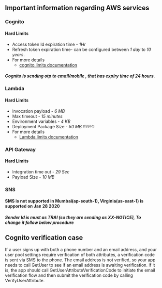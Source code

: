 ## Important information regarding AWS services
### Cognito
#### Hard Limits
* Access token Id expiration time - *1Hr*
* Refresh token expiration time- can be configured between *1 day* to *10 years*.
* For more details
    * [cognito limits documentation](https://docs.aws.amazon.com/cognito/latest/developerguide/limits.html)

##### Cognito is sending otp to email/mobile , that has expiry time of 24 hours.

### Lambda
#### Hard Limits
* Invocation payload - *6 MB*
* Max timeout - *15 minutes*
* Environment variables - *4 KB*
* Deployment Package Size - *50 MB* <sup><sub>(zipped)</sub></sup>
* For more details
    * [Lambda limits documentation](https://docs.aws.amazon.com/lambda/latest/dg/limits.html) 

### API Gateway
#### Hard Limits
* Integration time out - *29 Sec*
* Payload Size - *10 MB*

### SNS
#### SMS is not supported in Mumbai(ap-south-1), Virginia(us-east-1) is supported on Jan 28 2020
##### Sender Id is must as TRAI (so they are sending as XX-NOTICE), To change it follow below procedure

## Cognito verification case
If a user signs up with both a phone number and an email address, and your user pool settings require verification of both attributes, a verification code is sent via SMS to the phone. 
The email address is not verified, so your app needs to call GetUser to see if an email address is awaiting verification. 
If it is, the app should call GetUserAttributeVerificationCode to initiate the email verification flow and then submit the verification code by calling VerifyUserAttribute.
